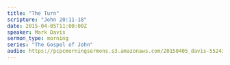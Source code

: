 ```yaml
---
title: "The Turn"
scripture: "John 20:11-18"
date: 2015-04-05T11:00:00Z
speaker: Mark Davis
sermon_type: morning
series: "The Gospel of John"
audio: https://pcpcmorningsermons.s3.amazonaws.com/20150405_davis-55243201b8e9e.mp3 
---
```



